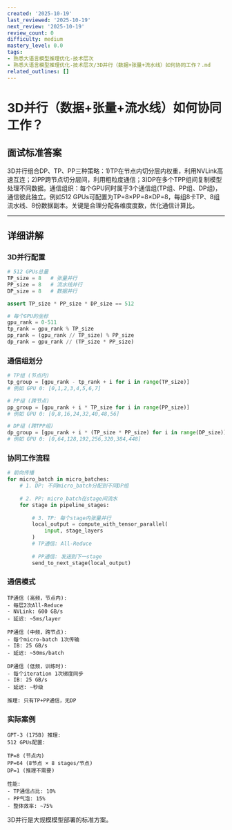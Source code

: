```yaml
---
created: '2025-10-19'
last_reviewed: '2025-10-19'
next_review: '2025-10-19'
review_count: 0
difficulty: medium
mastery_level: 0.0
tags:
- 熟悉大语言模型推理优化-技术层次
- 熟悉大语言模型推理优化-技术层次/3D并行（数据+张量+流水线）如何协同工作？.md
related_outlines: []
---
```


# 3D并行（数据+张量+流水线）如何协同工作？

## 面试标准答案

3D并行组合DP、TP、PP三种策略：1)TP在节点内切分层内权重，利用NVLink高速互连；2)PP跨节点切分层间，利用粗粒度通信；3)DP在多个TPP组间复制模型处理不同数据。通信组织：每个GPU同时属于3个通信组(TP组、PP组、DP组)，通信彼此独立。例如512 GPUs可配置为TP=8×PP=8×DP=8，每组8卡TP、8组流水线、8份数据副本。关键是合理分配各维度度数，优化通信计算比。

---

## 详细讲解

### 3D并行配置

```python
# 512 GPUs总量
TP_size = 8   # 张量并行
PP_size = 8   # 流水线并行  
DP_size = 8   # 数据并行

assert TP_size * PP_size * DP_size == 512

# 每个GPU的坐标
gpu_rank = 0-511
tp_rank = gpu_rank % TP_size
pp_rank = (gpu_rank // TP_size) % PP_size
dp_rank = gpu_rank // (TP_size * PP_size)
```

### 通信组划分

```python
# TP组 (节点内)
tp_group = [gpu_rank - tp_rank + i for i in range(TP_size)]
# 例如 GPU 0: [0,1,2,3,4,5,6,7]

# PP组 (跨节点)
pp_group = [gpu_rank + i * TP_size for i in range(PP_size)]
# 例如 GPU 0: [0,8,16,24,32,40,48,56]

# DP组 (跨TPP组)
dp_group = [gpu_rank + i * (TP_size * PP_size) for i in range(DP_size)]
# 例如 GPU 0: [0,64,128,192,256,320,384,448]
```

### 协同工作流程

```python
# 前向传播
for micro_batch in micro_batches:
    # 1. DP: 不同micro_batch分配到不同DP组
    
    # 2. PP: micro_batch在stage间流水
    for stage in pipeline_stages:
        
        # 3. TP: 每个stage内张量并行
        local_output = compute_with_tensor_parallel(
            input, stage_layers
        )
        # TP通信: All-Reduce
        
        # PP通信: 发送到下一stage
        send_to_next_stage(local_output)
```

### 通信模式

```
TP通信 (高频，节点内):
- 每层2次All-Reduce
- NVLink: 600 GB/s
- 延迟: ~5ms/layer

PP通信 (中频，跨节点):
- 每个micro-batch 1次传输
- IB: 25 GB/s
- 延迟: ~50ms/batch

DP通信 (低频，训练时):
- 每个iteration 1次梯度同步
- IB: 25 GB/s
- 延迟: ~秒级

推理: 只有TP+PP通信，无DP
```

### 实际案例

```
GPT-3 (175B) 推理:
512 GPUs配置:

TP=8 (节点内)
PP=64 (8节点 × 8 stages/节点)
DP=1 (推理不需要)

性能:
- TP通信占比: 10%
- PP气泡: 15%
- 整体效率: ~75%
```

3D并行是大规模模型部署的标准方案。

